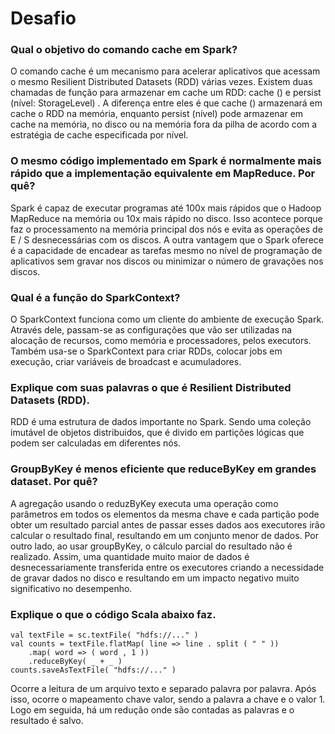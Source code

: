 <h1>Desafio</h1>

<h3>Qual o objetivo do comando cache em Spark?</h3>
<p>O comando cache é um mecanismo para acelerar aplicativos que acessam o mesmo Resilient Distributed Datasets (RDD) várias vezes. Existem duas chamadas de função para armazenar em cache um RDD: cache () e persist (nível: StorageLevel) . A diferença entre eles é que cache () armazenará em cache o RDD na memória, enquanto persist (nível) pode armazenar em cache na memória, no disco ou na memória fora da pilha de acordo com a estratégia de cache especificada por nível. </p>

<h3>O mesmo código implementado em Spark é normalmente mais rápido que a implementação equivalente em
MapReduce. Por quê?</h3>
<p>Spark é capaz de executar programas até 100x mais rápidos que o Hadoop MapReduce na memória ou 10x mais rápido no disco. Isso acontece porque faz o processamento na memória principal dos nós e evita as operações de E / S desnecessárias com os discos. A outra vantagem que o Spark oferece é a capacidade de encadear as tarefas mesmo no nível de programação de aplicativos sem gravar nos discos ou minimizar o número de gravações nos discos.</p>

<h3>Qual é a função do SparkContext?</h3>
<p>O SparkContext funciona como um cliente do ambiente de execução Spark. Através dele, passam-se as configurações que vão ser utilizadas na alocação de recursos, como memória e processadores, pelos executors. Também usa-se o SparkContext para criar RDDs, colocar jobs em execução, criar variáveis de broadcast e acumuladores.</p>

<h3>Explique com suas palavras o que é Resilient Distributed Datasets (RDD).</h3>
<p>RDD é uma estrutura de dados importante no Spark. Sendo uma coleção imutável de objetos distribuidos, que é divido em partições lógicas que podem ser calculadas em diferentes nós.</p>

<h3>GroupByKey é menos eficiente que reduceByKey em grandes dataset. Por quê?</h3>
<p>A agregação usando o reduzByKey executa uma operação como parâmetros em todos os elementos da mesma chave e cada partição pode obter um resultado parcial antes de passar esses dados aos executores irão calcular o resultado final, resultando em um conjunto menor de dados. Por outro lado, ao usar groupByKey, o cálculo parcial do resultado não é realizado. Assim, uma quantidade muito maior de dados é desnecessariamente transferida entre os executores criando a necessidade de gravar dados no disco e resultando em um impacto negativo muito significativo no desempenho.</p>

<h3>Explique o que o código Scala abaixo faz.</h3>
<code>val textFile = sc.textFile( "hdfs://..." )
val counts = textFile.flatMap( line =&gt; line . split ( " " ))
    .map( word =&gt; ( word , 1 ))
    .reduceByKey( _ + _ )
counts.saveAsTextFile( "hdfs://..." )
</code>

<p>Ocorre a leitura de um arquivo texto e separado palavra por palavra. Após isso, ocorre o mapeamento chave valor, sendo a palavra a chave e o valor 1. Logo em seguida, há um redução onde são contadas as palavras e o resultado é salvo.</p>